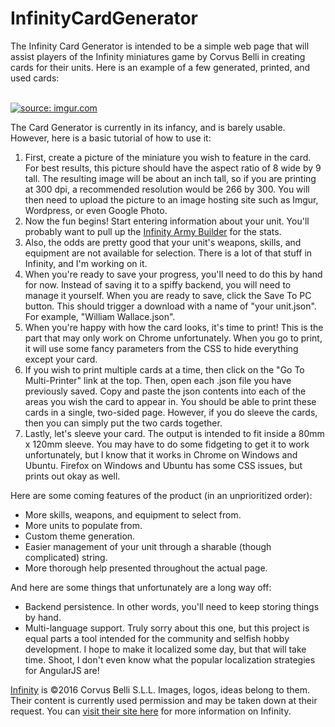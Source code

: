 # InfinityCardGenerator
<p>The Infinity Card Generator is intended to be a simple web page that will assist players of the Infinity miniatures game by Corvus Belli in creating cards for their units.  Here is an example of a few generated, printed, and used cards:</p>

<br>
<a href="http://imgur.com/b53dxFr"><img src="http://i.imgur.com/b53dxFr.jpg" title="source: imgur.com" /></a>
<br>

<p>The Card Generator is currently in its infancy, and is barely usable.  However, here is a basic tutorial of how to use it:</p>

<ol>
  <li>First, create a picture of the miniature you wish to feature in the card. For best results, this picture should have the aspect ratio of 8 wide by 9 tall.  The resulting image will be about an inch tall, so if you are printing at 300 dpi, a recommended resolution would be 266 by 300. You will then need to upload the picture to an image hosting site such as Imgur, Wordpress, or even Google Photo.</li>
  <li>Now the fun begins! Start entering information about your unit.  You'll probably want to pull up the <a href="http://www.infinitythegame.com/army">Infinity Army Builder</a> for the stats.</li>
  <li>Also, the odds are pretty good that your unit's weapons, skills, and equipment are not available for selection. There is a lot of that stuff in Infinity, and I'm working on it.</li>
  <li>When you're ready to save your progress, you'll need to do this by hand for now. Instead of saving it to a spiffy backend, you will need to manage it yourself. When you are ready to save, click the Save To PC button. This should trigger a download with a name of "your unit.json".  For example, "William Wallace.json".</li>
  <li>When you're happy with how the card looks, it's time to print! This is the part that may only work on Chrome unfortunately. When you go to print, it will use some fancy parameters from the CSS to hide everything except your card.</li>
  <li>If you wish to print multiple cards at a time, then click on the "Go To Multi-Printer" link at the top. Then, open each .json file you have previously saved.  Copy and paste the json contents into each of the areas you wish the card to appear in. You should be able to print these cards in a single, two-sided page.  However, if you do sleeve the cards, then you can simply put the two cards together.</li>
  <li>Lastly, let's sleeve your card. The output is intended to fit inside a 80mm x 120mm sleeve. You may have to do some fidgeting to get it to work unfortunately, but I know that it works in Chrome on Windows and Ubuntu. Firefox on Windows and Ubuntu has some CSS issues, but prints out okay as well.</li>
</ol>

<p>Here are some coming features of the product (in an unprioritized order):</p>

<ul>
  <li>More skills, weapons, and equipment to select from.</li>
  <li>More units to populate from.</li>
  <li>Custom theme generation.</li>
  <li>Easier management of your unit through a sharable (though complicated) string.</li>
  <li>More thorough help presented throughout the actual page.</li>
</ul>

<p>And here are some things that unfortunately are a long way off:</p>

<ul>
  <li>Backend persistence. In other words, you'll need to keep storing things by hand.</li>
  <li>Multi-language support. Truly sorry about this one, but this project is equal parts a tool intended for the community and selfish hobby development. I hope to make it localized some day, but that will take time. Shoot, I don't even know what the popular localization strategies for AngularJS are!</li>
</ul>

<a href="http://www.infinitythegame.com">Infinity</a> is &copy;2016 Corvus Belli S.L.L. Images, logos, ideas belong to them. Their content is currently used permission and may be taken down at their request. You can <a href="http://www.infinitythegame.com">visit their site here</a> for more information on Infinity.
